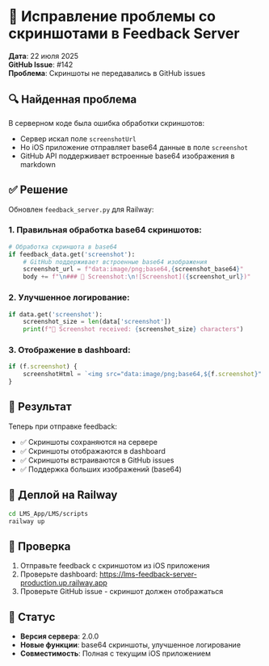 # 🔧 Исправление проблемы со скриншотами в Feedback Server

**Дата**: 22 июля 2025  
**GitHub Issue**: #142  
**Проблема**: Скриншоты не передавались в GitHub issues

## 🔍 Найденная проблема

В серверном коде была ошибка обработки скриншотов:
- Сервер искал поле `screenshotUrl` 
- Но iOS приложение отправляет base64 данные в поле `screenshot`
- GitHub API поддерживает встроенные base64 изображения в markdown

## ✅ Решение

Обновлен `feedback_server.py` для Railway:

### 1. Правильная обработка base64 скриншотов:
```python
# Обработка скриншота в base64
if feedback_data.get('screenshot'):
    # GitHub поддерживает встроенные base64 изображения
    screenshot_url = f"data:image/png;base64,{screenshot_base64}"
    body += f"\n### 📸 Screenshot:\n![Screenshot]({screenshot_url})"
```

### 2. Улучшенное логирование:
```python
if data.get('screenshot'):
    screenshot_size = len(data['screenshot'])
    print(f"📸 Screenshot received: {screenshot_size} characters")
```

### 3. Отображение в dashboard:
```javascript
if (f.screenshot) {
    screenshotHtml = `<img src="data:image/png;base64,${f.screenshot}" class="screenshot-preview">`;
}
```

## 📸 Результат

Теперь при отправке feedback:
- ✅ Скриншоты сохраняются на сервере
- ✅ Скриншоты отображаются в dashboard
- ✅ Скриншоты встраиваются в GitHub issues
- ✅ Поддержка больших изображений (base64)

## 🚀 Деплой на Railway

```bash
cd LMS_App/LMS/scripts
railway up
```

## 📱 Проверка

1. Отправьте feedback с скриншотом из iOS приложения
2. Проверьте dashboard: https://lms-feedback-server-production.up.railway.app
3. Проверьте GitHub issue - скриншот должен отображаться

## 🎯 Статус

- **Версия сервера**: 2.0.0
- **Новые функции**: base64 скриншоты, улучшенное логирование
- **Совместимость**: Полная с текущим iOS приложением 